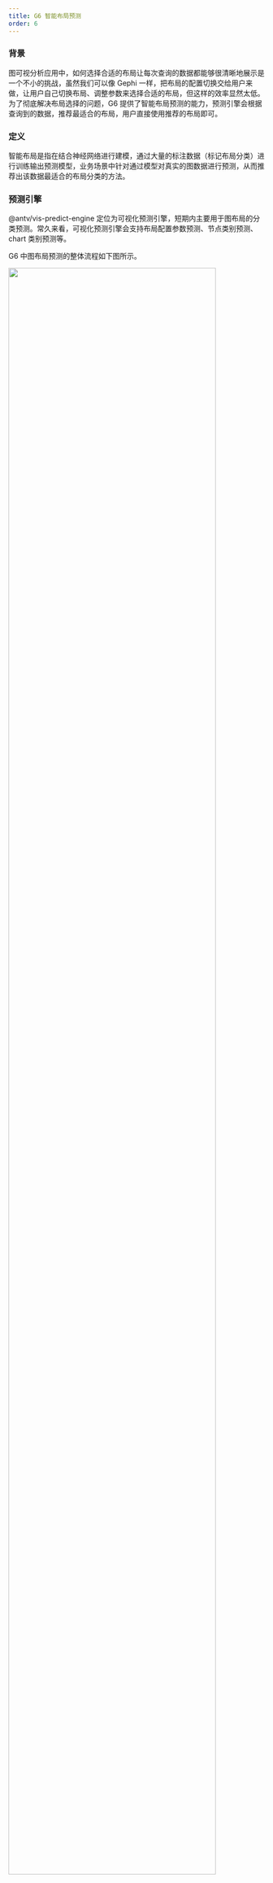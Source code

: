 ```yaml
---
title: G6 智能布局预测
order: 6
---
```


### 背景

图可视分析应用中，如何选择合适的布局让每次查询的数据都能够很清晰地展示是一个不小的挑战，虽然我们可以像 Gephi 一样，把布局的配置切换交给用户来做，让用户自己切换布局、调整参数来选择合适的布局，但这样的效率显然太低。为了彻底解决布局选择的问题，G6 提供了智能布局预测的能力，预测引擎会根据查询到的数据，推荐最适合的布局，用户直接使用推荐的布局即可。

### 定义

智能布局是指在结合神经网络进行建模，通过大量的标注数据（标记布局分类）进行训练输出预测模型，业务场景中针对通过模型对真实的图数据进行预测，从而推荐出该数据最适合的布局分类的方法。

### 预测引擎

@antv/vis-predict-engine 定位为可视化预测引擎，短期内主要用于图布局的分类预测。常久来看，可视化预测引擎会支持布局配置参数预测、节点类别预测、chart 类别预测等。

G6 中图布局预测的整体流程如下图所示。

<img src='https://gw.alipayobjects.com/mdn/rms_f8c6a0/afts/img/A*6gsZTb6SvwYAAAAAAAAAAAAAARQnAQ' width='90%'>

### 用法

AntV 团队将图布局预测的能力封装成 NPM 包 @antv/vis-predict-engine，通过 predict 方法来预测提供的数据应该使用什么布局，基本用法如下。

```
import G6 from '@antv/g6'
import { GraphLayoutPredict } from '@antv/vis-predict-engine'
const data = {
    nodes: [],
  edges: []
}
// predictLayout 表示预测的布局，如 force 或 radial
// confidence 表示预测的可信度
const { predictLayout, confidence } = await GraphLayoutPredict.predict(data);
const graph = new G6.Graph({
  // 省略其他配置
    layout: {
    type: predictLayout
  }
})
```

### 效果

如下图所示，在一份医疗健康图谱中，通过智能布局预测引擎得出 "Force" 的布局效果最佳，通过对比实验，也符合预期。

<img src='https://gw.alipayobjects.com/mdn/rms_f8c6a0/afts/img/A*9W-4S6WyouMAAAAAAAAAAAAAARQnAQ' width='90%'>

### Demo

具体 Demo 参考这里：[AI 智能布局推荐 DEMO](/zh/examples/net/aiLayout#layoutPrediction)
